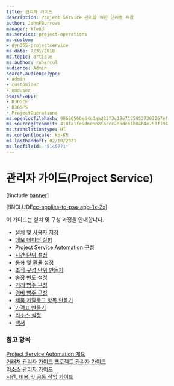 ```yaml
---
title: 관리자 가이드
description: Project Service 관리를 위한 단계별 지침
author: JohnPBurrows
manager: kfend
ms.service: project-operations
ms.custom:
- dyn365-projectservice
ms.date: 7/31/2018
ms.topic: article
ms.author: ruhercul
audience: Admin
search.audienceType:
- admin
- customizer
- enduser
search.app:
- D365CE
- D365PS
- ProjectOperations
ms.openlocfilehash: 90b66560e64d0aad32f3c18e71858537263267ef
ms.sourcegitcommit: 418fa1fe9d605b8faccc2d5dee1b04b4e753f194
ms.translationtype: HT
ms.contentlocale: ko-KR
ms.lasthandoff: 02/10/2021
ms.locfileid: "5145771"
---
```

# <a name="administrator-guide-project-service"></a>관리자 가이드(Project Service)

[!include [banner](../includes/psa-now-project-operations.md)]

[!INCLUDE[cc-applies-to-psa-app-1x-2x](../includes/cc-applies-to-psa-app-1x-2x.md)]

이 가이드는 설치 및 구성 과정을 안내합니다.  
  
- [설치 및 사용자 지정](install-customize.md)
- [데모 데이터 실험](use-demo-data.md)
- [Project Service Automation 구성](configure.md)
- [시간 단위 설정](set-up-time-units.md)
- [통화 및 환율 설정](set-up-currencies-exchange-rates.md)
- [조직 구성 단위 만들기](create-organizational-units.md)
- [송장 빈도 설정](set-up-invoice-frequencies.md)
- [거래 범주 구성](configure-transaction-categories.md)
- [경비 범주 구성](configure-expense-categories.md)
- [제품 카탈로그 항목 만들기](create-product-catalog-items.md)
- [가격표 만들기](create-price-list.md)
- [리소스 설정](set-up-resources.md)
- [백서](white-papers.md)
  
### <a name="see-also"></a>참고 항목  
 [Project Service Automation 개요](../psa/overview.md)    
 [거래처 관리자 가이드](../psa/account-manager-guide.md) [프로젝트 관리자 가이드](../psa/project-manager-guide.md)   
 [리소스 관리자 가이드](../psa/resource-manager-guide.md)   
 [시간, 비용 및 공동 작업 가이드](../psa/time-expense-collaboration-guide.md)
